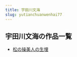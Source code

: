 ```yaml
---
title: 宇田川文海
slug: yutianchuanwenhai77
---
```


## 宇田川文海の作品一覧

- [松の操美人の生埋](songnocaomeirennoshengmaie7)
